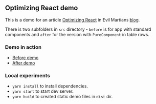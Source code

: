 ## Optimizing React demo

This is a demo for an article [Optimizing React]() in Evil Martians [blog](https://evilmartians.com/chronicles).

There is two subfolders in `src` directory - `before` is for app with standard components and `after` for the version with `PureComponent` in table rows.

### Demo in action

- [Before demo](https://iadramelk.github.io/optimizing-react-demo/dist/before.html)
- [After demo](https://iadramelk.github.io/optimizing-react-demo/dist/after.html)

### Local experiments

- `yarn install` to install dependencies.
- `yarn start` to start dev server.
- `yarn build` to created static demo files in `dist` dir.
